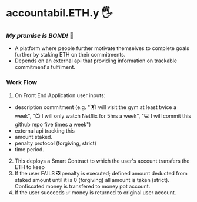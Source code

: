 # accountabil.ETH.y 🖐️
### *My promise is BOND!* 💯
- A platform where people further motivate themselves to complete goals further by staking ETH on their commitments.
- Depends on an external api that providing information on trackable commitment's fulfilment.

### Work Flow
1. On Front End Application user inputs:
  - description commitment (e.g. "🏋️I will visit the gym at least twice a week", "📺 I will only watch Netflix for 5hrs a week", "💻 I will commit this github repo five times a week")
  - external api tracking this
  - amount staked.
  - penalty protocol (forgiving, strict)
  - time period.
2. This deploys a Smart Contract to which the user's account transfers the ETH to keep
3. If the user FAILS ❎ penalty is executed; defined amount deducted from staked amount until it is 0 (forgiving) all amount is taken (strict). Confiscated money is transfered to money pot account.
4. If the user succeeds ✅ money is returned to original user account.
